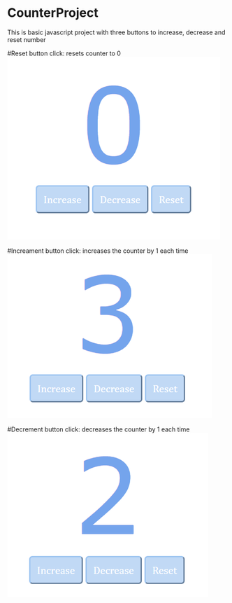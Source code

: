 # CounterProject
This is basic javascript project with three buttons to increase, decrease and reset number

#Reset button click: resets counter to 0
![Reset Counter](image1.png)

#Increament button click: increases the counter by 1 each time
![Reset Counter](image2.png)


#Decrement button click: decreases the counter by 1 each time
![Reset Counter](image3.png)

